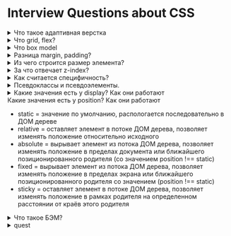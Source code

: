 # Interview Questions about CSS

<details>
<summary>Что такое адаптивная верстка</summary>

создание разных layout'ов сайта в зависимости от размеров экрана

отдельная верстка под каждый viewport

</details>

<details>
<summary>Что grid, flex?</summary>

grid - двумерный layout
flex - одномерный layout либо столбец, либо строка

</details>

<details>
<summary>
    Что box model
</summary>

Модель, описывающая размеры элементы
margin, padding, width, height, border

```css
box-sizing: border-box;
```

в width и height включает padding и border

```css
box-sizing: content-box;
```

в width и height НЕ включает padding и border

</details>

<details>
<summary>Разница margin, padding?</summary>

margin - внешние отступы
padding - внутренний отступы

margin collapse - случай, когда внешние отступы соседних блоков не складываются, а выбирается наибольший из них
у padding такого нет

</details>

<details>
<summary>Из чего строится размер элемента?</summary>

-   content
-   paddng inline + padding block
-   border inline + border block
-   margin inline + margin block

</details>
<details>
<summary>За что отвечает z-index?</summary>

управляет расположением позиционированных блоков(не static), поперечно экрану
больший z-index => ближе к пользователю
меньший z-index => дальше от пользователя

</details>

<details>
<summary>
Как считается специфичность?
</summary>

-   нижние декларации важне верних

У каждого селектора свой вес:

-   \* = 0
-   div = h1 = p = 1
-   .message = :hover = :active = 10
-   #message = 100
-   inline styles = 1000
-   important = 1000

inline стили это

```html
<div style="display: flex;">text</div>
```

</details>

<details>
<summary>
Псевдоклассы и псевдоэлементы.
</summary>

псевдоклассы:

-   hover
-   active
-   focus
-   checked
-   disabled
-   nth-child
-   root
-   not()
-   is()
-   placeholder-shown
-   и др

псевдоэлементов только 2:

-   before
-   after

</details>

<details>
<summary>Какие значения есть у display? Как они работают</summary>

-   block = блочный элемент стремится занять всё доступное пространство, блочные элементы располагаются один над другим вертикально
-   inline = элемент занимает пространство по своему содержимому, остается в строке с другими inline элементами, нельзя менять ширину и высоту
-   inline-block = элемент занимает пространство по своему содержимому, остается в строке с другими inline элементами, можно менять ширину высоту
-   flex = располагает детей элемента в строку или столбец и позволяет манипулировать их положением
-   grid = располагает детей элемента по двумерной сетке и позволяет манипулировать их положением
-   none = не отображает элемент, убирает его из ДОМ дерева
-   initial = то значение display, которое присуще этому тегу по умолчанию
</details>

<summary>Какие значения есть у position? Как они работают</summary>

-   static = значение по умолчанию, распологается последовательно в ДОМ дереве
-   relative = оставляет элемент в потоке ДОМ дерева, позволяет изменять положение относительно исходного
-   absolute = вырывает элемент из потока ДОМ дерева, позволяет изменять положение в пределах документа или ближайшего позиционированного родителя (со значением position !== static)
-   fixed = вырывает элемент из потока ДОМ дерева, позволяет изменять положение в пределах экрана или ближайшего позиционированного родителя со значением (position !== static)
-   sticky = оставляет элемент в потоке ДОМ дерева, позволяет изменять положение в рамках родителя на определенном расстоянии от краёв этого родителя
</details>

<details>
<summary>Что такое БЭМ?</summary>
Блок Элемент Модификатор

методология
подразумевает компонентный подход к верстке
помогает разворачивать сложные верстки

</details>

<details>
<summary>quest</summary>
</details>
